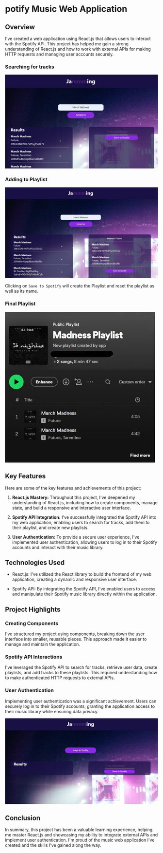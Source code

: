 # potify Music Web Application

## Overview

I've created a web application using React.js that allows users to interact with the Spotify API. 
This project has helped me gain a strong understanding of React.js and how to work with external APIs for making HTTP requests and managing user accounts securely.

### Searching for tracks
![track view](./track-view.jpg)

### Adding to Playlist
![playlist view](./playlist-view.jpg)

Clicking on `Save to Spotify` will create the Playlist and reset the playlist as well as its name.

### Final Playlist
![spotify view](./spotify-view.jpg)

## Key Features

Here are some of the key features and achievements of this project:

1. **React.js Mastery:** Throughout this project, I've deepened my understanding of React.js, including how to create components, manage state, and build a responsive and interactive user interface.

2. **Spotify API Integration:** I've successfully integrated the Spotify API into my web application, enabling users to search for tracks, add them to their playlist, and create new playlists.

3. **User Authentication:** To provide a secure user experience, I've implemented user authentication, allowing users to log in to their Spotify accounts and interact with their music library.

## Technologies Used

- React.js: I've utilized the React library to build the frontend of my web application, creating a dynamic and responsive user interface.

- Spotify API: By integrating the Spotify API, I've enabled users to access and manipulate their Spotify music library directly within the application.

## Project Highlights

### Creating Components

I've structured my project using components, breaking down the user interface into smaller, reusable pieces. 
This approach made it easier to manage and maintain the application.

### Spotify API Interactions

I've leveraged the Spotify API to search for tracks, retrieve user data, create playlists, and add tracks to these playlists. 
This required understanding how to make authenticated HTTP requests to external APIs.

### User Authentication

Implementing user authentication was a significant achievement. 
Users can securely log in to their Spotify accounts, granting the application access to their music library while ensuring data privacy.

![login view](./login-view.jpg)

## Conclusion

In summary, this project has been a valuable learning experience, helping me master React.js and showcasing my ability to integrate external APIs and implement user authentication. 
I'm proud of the music web application I've created and the skills I've gained along the way.